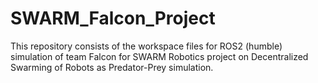 # SWARM_Falcon_Project
This repository consists of the workspace files for ROS2 (humble) simulation of team Falcon for SWARM Robotics project on Decentralized Swarming of Robots as Predator-Prey simulation. 
